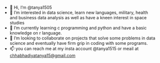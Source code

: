 - 👋 Hi, I’m @tanya1505
- 👀 I’m interested in data science, learn new languages, military, health and business data analysis as well as have a kneen interest in space studies
- 🌱 I’m currently learning c programming and python and have a basic knowledge on r language.
- 💞️ I’m looking to collaborate on projects that solve some problems in data science and eventually have firm grip in coding with some programs.
- 📫 you can reach me at my insta account @tanya1515 or meail at chhabhadiyatanya15@gmail.com

<!---
tanya1505/tanya1505 is a ✨ special ✨ repository because its `README.md` (this file) appears on your GitHub profile.
You can click the Preview link to take a look at your changes.
--->
